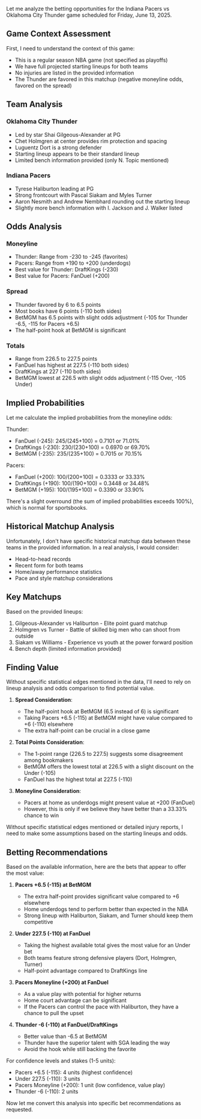 Let me analyze the betting opportunities for the Indiana Pacers vs Oklahoma City Thunder game scheduled for Friday, June 13, 2025.

## Game Context Assessment

First, I need to understand the context of this game:
- This is a regular season NBA game (not specified as playoffs)
- We have full projected starting lineups for both teams
- No injuries are listed in the provided information
- The Thunder are favored in this matchup (negative moneyline odds, favored on the spread)

## Team Analysis

### Oklahoma City Thunder
- Led by star Shai Gilgeous-Alexander at PG
- Chet Holmgren at center provides rim protection and spacing
- Luguentz Dort is a strong defender
- Starting lineup appears to be their standard lineup
- Limited bench information provided (only N. Topic mentioned)

### Indiana Pacers
- Tyrese Haliburton leading at PG
- Strong frontcourt with Pascal Siakam and Myles Turner
- Aaron Nesmith and Andrew Nembhard rounding out the starting lineup
- Slightly more bench information with I. Jackson and J. Walker listed

## Odds Analysis

### Moneyline
- Thunder: Range from -230 to -245 (favorites)
- Pacers: Range from +190 to +200 (underdogs)
- Best value for Thunder: DraftKings (-230)
- Best value for Pacers: FanDuel (+200)

### Spread
- Thunder favored by 6 to 6.5 points
- Most books have 6 points (-110 both sides)
- BetMGM has 6.5 points with slight odds adjustment (-105 for Thunder -6.5, -115 for Pacers +6.5)
- The half-point hook at BetMGM is significant

### Totals
- Range from 226.5 to 227.5 points
- FanDuel has highest at 227.5 (-110 both sides)
- DraftKings at 227 (-110 both sides)
- BetMGM lowest at 226.5 with slight odds adjustment (-115 Over, -105 Under)

## Implied Probabilities

Let me calculate the implied probabilities from the moneyline odds:

Thunder:
- FanDuel (-245): 245/(245+100) = 0.7101 or 71.01%
- DraftKings (-230): 230/(230+100) = 0.6970 or 69.70%
- BetMGM (-235): 235/(235+100) = 0.7015 or 70.15%

Pacers:
- FanDuel (+200): 100/(200+100) = 0.3333 or 33.33%
- DraftKings (+190): 100/(190+100) = 0.3448 or 34.48%
- BetMGM (+195): 100/(195+100) = 0.3390 or 33.90%

There's a slight overround (the sum of implied probabilities exceeds 100%), which is normal for sportsbooks.

## Historical Matchup Analysis

Unfortunately, I don't have specific historical matchup data between these teams in the provided information. In a real analysis, I would consider:
- Head-to-head records
- Recent form for both teams
- Home/away performance statistics
- Pace and style matchup considerations

## Key Matchups

Based on the provided lineups:

1. Gilgeous-Alexander vs Haliburton - Elite point guard matchup
2. Holmgren vs Turner - Battle of skilled big men who can shoot from outside
3. Siakam vs Williams - Experience vs youth at the power forward position
4. Bench depth (limited information provided)

## Finding Value

Without specific statistical edges mentioned in the data, I'll need to rely on lineup analysis and odds comparison to find potential value.

1. **Spread Consideration**: 
   - The half-point hook at BetMGM (6.5 instead of 6) is significant
   - Taking Pacers +6.5 (-115) at BetMGM might have value compared to +6 (-110) elsewhere
   - The extra half-point can be crucial in a close game

2. **Total Points Consideration**:
   - The 1-point range (226.5 to 227.5) suggests some disagreement among bookmakers
   - BetMGM offers the lowest total at 226.5 with a slight discount on the Under (-105)
   - FanDuel has the highest total at 227.5 (-110)

3. **Moneyline Consideration**:
   - Pacers at home as underdogs might present value at +200 (FanDuel)
   - However, this is only if we believe they have better than a 33.33% chance to win

Without specific statistical edges mentioned or detailed injury reports, I need to make some assumptions based on the starting lineups and odds.

## Betting Recommendations

Based on the available information, here are the bets that appear to offer the most value:

1. **Pacers +6.5 (-115) at BetMGM**
   - The extra half-point provides significant value compared to +6 elsewhere
   - Home underdogs tend to perform better than expected in the NBA
   - Strong lineup with Haliburton, Siakam, and Turner should keep them competitive

2. **Under 227.5 (-110) at FanDuel**
   - Taking the highest available total gives the most value for an Under bet
   - Both teams feature strong defensive players (Dort, Holmgren, Turner)
   - Half-point advantage compared to DraftKings line

3. **Pacers Moneyline (+200) at FanDuel**
   - As a value play with potential for higher returns
   - Home court advantage can be significant
   - If the Pacers can control the pace with Haliburton, they have a chance to pull the upset

4. **Thunder -6 (-110) at FanDuel/DraftKings**
   - Better value than -6.5 at BetMGM
   - Thunder have the superior talent with SGA leading the way
   - Avoid the hook while still backing the favorite

For confidence levels and stakes (1-5 units):
- Pacers +6.5 (-115): 4 units (highest confidence)
- Under 227.5 (-110): 3 units
- Pacers Moneyline (+200): 1 unit (low confidence, value play)
- Thunder -6 (-110): 2 units

Now let me convert this analysis into specific bet recommendations as requested.